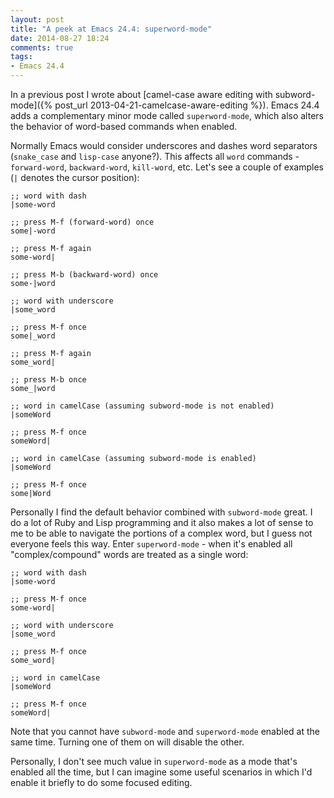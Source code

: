```yaml
---
layout: post
title: "A peek at Emacs 24.4: superword-mode"
date: 2014-08-27 18:24
comments: true
tags:
- Emacs 24.4
---
```


In a previous post I wrote about
[camel-case aware editing with subword-mode]({% post_url 2013-04-21-camelcase-aware-editing %}). Emacs
24.4 adds a complementary minor mode called `superword-mode`, which
also alters the behavior of word-based commands when enabled.

Normally Emacs would consider underscores and dashes word separators
(`snake_case` and `lisp-case` anyone?). This affects all `word`
commands - `forward-word`, `backward-word`, `kill-word`, etc. Let's
see a couple of examples (`|` denotes the cursor position):

```
;; word with dash
|some-word

;; press M-f (forward-word) once
some|-word

;; press M-f again
some-word|

;; press M-b (backward-word) once
some-|word

;; word with underscore
|some_word

;; press M-f once
some|_word

;; press M-f again
some_word|

;; press M-b once
some_|word

;; word in camelCase (assuming subword-mode is not enabled)
|someWord

;; press M-f once
someWord|

;; word in camelCase (assuming subword-mode is enabled)
|someWord

;; press M-f once
some|Word
```

Personally I find the default behavior combined with `subword-mode`
great. I do a lot of Ruby and Lisp programming and it also makes a lot
of sense to me to be able to navigate the portions of a complex word,
but I guess not everyone feels this way. Enter `superword-mode` - when
it's enabled all "complex/compound" words are treated as a single word:

```
;; word with dash
|some-word

;; press M-f once
some-word|

;; word with underscore
|some_word

;; press M-f once
some_word|

;; word in camelCase
|someWord

;; press M-f once
someWord|
```

Note that you cannot have `subword-mode` and `superword-mode` enabled
at the same time. Turning one of them on will disable the other.

Personally, I don't see much value in `superword-mode` as a mode
that's enabled all the time, but I can imagine some useful
scenarios in which I'd enable it briefly to do some focused editing.
